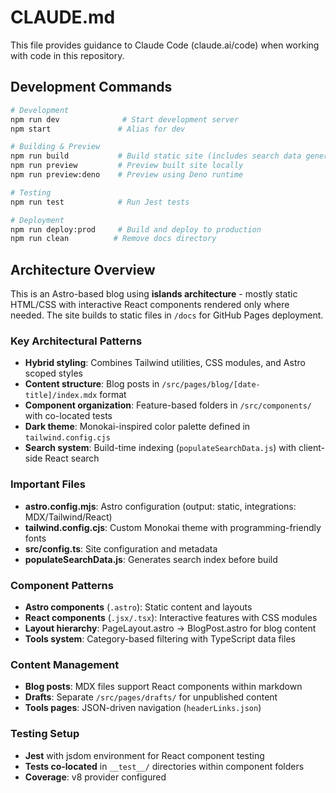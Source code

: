 # CLAUDE.md

This file provides guidance to Claude Code (claude.ai/code) when working with code in this repository.

## Development Commands

```bash
# Development
npm run dev              # Start development server
npm start               # Alias for dev

# Building & Preview
npm run build           # Build static site (includes search data generation)
npm run preview         # Preview built site locally
npm run preview:deno    # Preview using Deno runtime

# Testing
npm run test            # Run Jest tests

# Deployment
npm run deploy:prod     # Build and deploy to production
npm run clean          # Remove docs directory
```

## Architecture Overview

This is an Astro-based blog using **islands architecture** - mostly static HTML/CSS with interactive React components rendered only where needed. The site builds to static files in `/docs` for GitHub Pages deployment.

### Key Architectural Patterns

- **Hybrid styling**: Combines Tailwind utilities, CSS modules, and Astro scoped styles
- **Content structure**: Blog posts in `/src/pages/blog/[date-title]/index.mdx` format
- **Component organization**: Feature-based folders in `/src/components/` with co-located tests
- **Dark theme**: Monokai-inspired color palette defined in `tailwind.config.cjs`
- **Search system**: Build-time indexing (`populateSearchData.js`) with client-side React search

### Important Files

- **astro.config.mjs**: Astro configuration (output: static, integrations: MDX/Tailwind/React)
- **tailwind.config.cjs**: Custom Monokai theme with programming-friendly fonts
- **src/config.ts**: Site configuration and metadata
- **populateSearchData.js**: Generates search index before build

### Component Patterns

- **Astro components** (`.astro`): Static content and layouts
- **React components** (`.jsx/.tsx`): Interactive features with CSS modules
- **Layout hierarchy**: PageLayout.astro → BlogPost.astro for blog content
- **Tools system**: Category-based filtering with TypeScript data files

### Content Management

- **Blog posts**: MDX files support React components within markdown
- **Drafts**: Separate `/src/pages/drafts/` for unpublished content
- **Tools pages**: JSON-driven navigation (`headerLinks.json`)

### Testing Setup

- **Jest** with jsdom environment for React component testing
- **Tests co-located** in `__test__/` directories within component folders
- **Coverage**: v8 provider configured